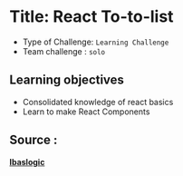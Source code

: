 # Title: React To-to-list
- Type of Challenge: `Learning Challenge`
- Team challenge : `solo`

## Learning objectives
- Consolidated knowledge of react basics
- Learn to make React Components


## Source : 

**[Ibaslogic](https://ibaslogic.com/react-tutorial-for-beginners/)**
